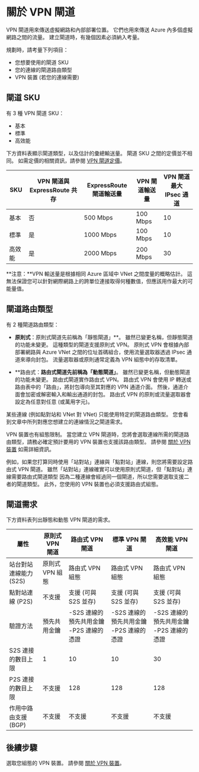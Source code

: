 <properties 
   pageTitle="關於虛擬網路跨單位連線的 VPN 閘道 | Microsoft Azure"
   description="了解可用於混合式組態之跨單位連線的 VPN 閘道。本文涵蓋閘道 SKU (基本、標準和高效能)、VPN 閘道 SKU、VPN 閘道與 ExpressRoute 共存組態、閘道路由類型 (靜態、動態、原則式、路由式)，以及虛擬網路連線的閘道需求。"
   services="vpn-gateway"
   documentationCenter="na"
   authors="cherylmc"
   manager="carolz"
   editor="tysonn" />
<tags 
   ms.service="vpn-gateway"
   ms.devlang="na"
   ms.topic="article"
   ms.tgt_pltfrm="na"
   ms.workload="infrastructure-services"
   ms.date="12/15/2015"
   ms.author="cherylmc" />


# 關於 VPN 閘道

VPN 閘道用來傳送虛擬網路和內部部署位置。 它們也用來傳送 Azure 內多個虛擬網路之間的流量。 建立閘道時，有幾個因素必須納入考量。

規劃時，請考量下列項目：

- 您想要使用的閘道 SKU
- 您的連線的閘道路由類型
- VPN 裝置 (若您的連線需要)

## 閘道 SKU

有 3 種 VPN 閘道 SKU：

- 基本
- 標準
- 高效能

下方資料表顯示閘道類型，以及估計的彙總輸送量。 
閘道 SKU 之間的定價並不相同。 如需定價的相關資訊，請參閱 [VPN 閘道定價](http://azure.microsoft.com/pricing/details/vpn-gateway/)。

| SKU| VPN 閘道與 ExpressRoute 共存| ExpressRoute 閘道輸送量| VPN 閘道輸送量| VPN 閘道最大 IPsec 通道|
|-------------|-----------------------------------|---------------------------------|------------------------|-------------------------------|
| 基本| 否| 500 Mbps| 100 Mbps| 10|
| 標準| 是| 1000 Mbps| 100 Mbps| 10|
| 高效能| 是| 2000 Mbps| 200 Mbps| 30|

**注意：**VPN 輸送量是根據相同 Azure 區域中 VNet 之間度量的概略估計。 這無法保證您可以針對網際網路上的跨單位連接取得何種數值，但應該用作最大的可能量值。

## 閘道路由類型

有 2 種閘道路由類型：

- **原則式**：原則式閘道先前稱為「靜態閘道」**。 雖然已變更名稱，但靜態閘道的功能未變更。 這種類型的閘道支援原則式 VPN。 原則式 VPN 會根據內部部署網路與 Azure VNet 之間的位址首碼組合，使用流量選取器透過 IPsec 通道來導向封包。 流量選取器或原則通常定義為 VPN 組態中的存取清單。

- **路由式：**路由式閘道先前稱為「動態閘道」**。 雖然已變更名稱，但動態閘道的功能未變更。 路由式閘道實作路由式 VPN。 路由式 VPN 會使用 IP 轉送或路由表中的「路由」，將封包導向至其對應的 VPN 通道介面。 然後，通道介面會加密或解密輸入和輸出通道的封包。 路由式 VPN 的原則或流量選取器會設定為任意對任意 (或萬用字元)。

某些連線 (例如點對站和 VNet 對 VNet) 只能使用特定的閘道路由類型。 您會看到文章中所列對應您想建立的連線情況之閘道需求。

VPN 裝置也有組態限制。 當您建立 VPN 閘道時，您將會選取連線所需的閘道路由類型，請務必確定預計要用的 VPN 裝置也支援該路由類型。 請參閱 [關於 VPN 裝置](vpn-gateway-about-vpn-devices.md) 如需詳細資訊。

例如，如果您打算同時使用「站對站」連線與「點對站」連線，則您將需要設定路由式 VPN 閘道。 雖然「站對站」連線確實可以使用原則式閘道，但「點對站」連線需要路由式閘道類型 因為二種連線會經過同一個閘道，所以您需要選取支援二者的閘道類型。 此外，您使用的 VPN 裝置也必須支援路由式組態。


## 閘道需求

下方資料表列出靜態和動態 VPN 閘道的需求。


| **屬性**| **原則式 VPN 閘道**| **路由式 VPN 閘道**| **標準 VPN 閘道**| **高效能 VPN 閘道**|
|-----------------------------------------|--------------------------------|-----------------------------------------------------------------------|-----------------------------------|----------------------------------|
| 站台對站連線能力 (S2S)| 原則式 VPN 組態| 路由式 VPN 組態| 路由式 VPN 組態| 路由式 VPN 組態|
| 點對站連線 (P2S)| 不支援| 支援 (可與 S2S 並存)| 支援 (可與 S2S 並存)| 支援 (可與 S2S 並存)|
| 驗證方法| 預先共用金鑰| -S2S 連線的預先共用金鑰 -P2S 連線的憑證| -S2S 連線的預先共用金鑰 -P2S 連線的憑證| -S2S 連線的預先共用金鑰 -P2S 連線的憑證|
| S2S 連接的數目上限| 1| 10| 10| 30|
| P2S 連接的數目上限| 不支援| 128| 128| 128|
| 作用中路由支援 (BGP)| 不支援| 不支援| 不支援| 不支援|


## 後續步驟

選取您組態的 VPN 裝置。 請參閱 [關於 VPN 裝置](vpn-gateway-about-vpn-devices.md)。











